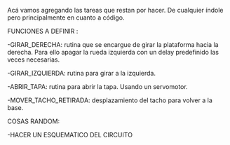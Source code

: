   
Acá vamos agregando las tareas que restan por hacer. De cualquier índole pero principalmente en cuanto a código.


FUNCIONES A DEFINIR :

-GIRAR_DERECHA: rutina que se encargue de girar la plataforma hacia la derecha. Para ello apagar la rueda izquierda con un delay predefinido las veces necesarias.

-GIRAR_IZQUIERDA: rutina para girar a la izquierda.

-ABRIR_TAPA: rutina para abrir la tapa. Usando un servomotor.

-MOVER_TACHO_RETIRADA: desplazamiento del tacho para volver a la base.

COSAS RANDOM:

-HACER UN ESQUEMATICO DEL CIRCUITO
